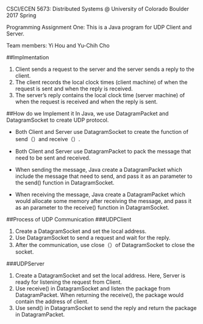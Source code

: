 CSCI/ECEN 5673: Distributed Systems @ University of Colorado Boulder 2017 Spring 

Programming Assignment One: This is a Java program for UDP Client and Server.

Team members: Yi Hou and Yu-Chih Cho



##Implmentation
1. Client sends a request to the server and the server sends a reply to the client.
2. The client records the local clock times (client machine) of when the request is sent and when the reply is received. 
3. The server’s reply contains the local clock time (server machine) of when the request is received and when the reply is sent.



##How do we Implement it
In Java, we use DatagramPacket and DatagramSocket to create UDP protocol. 
+   Both Client and Server use DatagramSocket to create the function of send（）and receive（）.
+   Both Client and Server use DatagramPacket to pack the message that need to be sent and received. 

+   When sending the message, Java create a DatagramPacket which include the message that need to send, and pass it as an parameter to the send() function in DatagramSocket.
+   When receiving the message, Java create a DatagramPacket which would allocate some memory after receiving the message, and pass it as an parameter to the receive() function in DatagramSocket.



##Process of UDP Communication
###UDPClient
1. Create a DatagramSocket and set the local address. 
2. Use DatagramSocket to send a request and wait for the reply. 
3. After the communication, use close（）of DatagramSocket to close the socket. 

###UDPServer
1. Create a DatagramSocket and set the local address. Here, Server is ready for listening the request from Client. 
2. Use receive() in DatagramSocket and listen the package from DatagramPacket. When returning the receive(), the package would contain the address of client. 
3. Use send() in DatagramSocket to send the reply and return the package in DatagramPacket.


